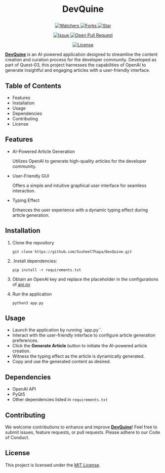 # <p align="center">DevQuine</p>

<p align="center">
    <p align="center">
        <a href="https://github.com/SusheelThapa/DevQuine/" target="blank">
            <img src="https://img.shields.io/github/watchers/SusheelThapa/command?style=for-the-badge&logo=appveyor" alt="Watchers"/>
        </a>
        <a href="https://github.com/SusheelThapa/DevQuine/fork" target="blank">
            <img src="https://img.shields.io/github/forks/SusheelThapa/command?style=for-the-badge&logo=appveyor" alt="Forks"/>
        </a>
        <a href="https://github.com/SusheelThapa/DevQuine/stargazers" target="blank">
            <img src="https://img.shields.io/github/stars/SusheelThapa/command?style=for-the-badge&logo=appveyor" alt="Star"/>
        </a>
    </p>
    <p align="center">
        <a href="https://github.com/SusheelThapa/DevQuine/issues" target="blank">
            <img src="https://img.shields.io/github/issues/SusheelThapa/command.svg?style=for-the-badge&logo=appveyor" alt="Issue"/>
        </a>
        <a href="https://github.com/SusheelThapa/DevQuine/pulls" target="blank">
            <img src="https://img.shields.io/github/issues-pr/SusheelThapa/command.svg?style=for-the-badge&logo=appveyor" alt="Open Pull Request"/>
        </a>
    </p>
    <p align="center">
        <a href="https://github.com/SusheelThapa/DevQuine/blob/master/LICENSE" target="blank">
            <img src="https://img.shields.io/github/license/SusheelThapa/command?style=for-the-badge&logo=appveyor" alt="License" />
        </a>
    </p>
</p>

[**DevQuine**](https://github.com/SusheelThapa/DevQuine) is an AI-powered application designed to streamline the content creation and curation process for the developer community. Developed as part of Quest-03, this project harnesses the capabilities of OpenAI to generate insightful and engaging articles with a user-friendly interface.

## Table of Contents

- Features
- Installation
- Usage
- Dependencies
- Contributing
- License

## Features

- AI-Powered Article Generation

  Utilizes OpenAI to generate high-quality articles for the developer community.

- User-Friendly GUI

  Offers a simple and intuitive graphical user interface for seamless interaction.

- Typing Effect

  Enhances the user experience with a dynamic typing effect during article generation.

## Installation

1. Clone the repository

   ```shell
   git clone https://github.com/SusheelThapa/DevQuine.git
   ```

2. .Install dependencies:

   ```shell
   pip install -r requirements.txt
   ```

3. Obtain an OpenAI key and replace the placeholder in the configurations of [api.py](./api.py#L4)

4. Run the application

   ```shell
   python3 app.py
   ```

## Usage

- Launch the application by running `app.py``.
- Interact with the user-friendly interface to configure article generation preferences.
- Click the **Generate Article** button to initiate the AI-powered article creation.
- Witness the typing effect as the article is dynamically generated.
- Copy and use the generated content as desired.

## Dependencies

- OpenAI API
- PyQt5
- Other dependencies listed in `requirements.txt`

## Contributing

We welcome contributions to enhance and improve [**DevQuine**](https://github.com/SusheelThapa/DevQuine)! Feel free to submit issues, feature requests, or pull requests. Please adhere to our Code of Conduct.

## License

This project is licensed under the [MIT License](./LICENSE).
